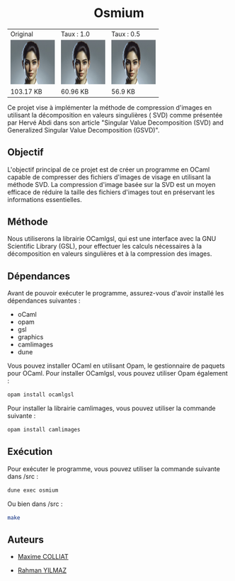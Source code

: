 <h1 align="center">Osmium</h1>

<div align="center">
<table>
  <tr>
    <td>
        Original
    </td>
    <td>
        Taux : 1.0
    </td>
    <td>
        Taux : 0.5
    </td>
    </tr>
  <tr>
    <td>
       <img src="https://github.com/Maxime-Cllt/Osmium/blob/main/documentation/images/ia1200x800.jpeg" width="100" height="100" alt="Image original">
    </td>
    <td>
       <img src="https://github.com/Maxime-Cllt/Osmium/blob/main/documentation/images/ia1200x800.jpeg" width="100" height="100" alt="Image compressé">
    </td>
 <td>
       <img src="https://github.com/Maxime-Cllt/Osmium/blob/main/documentation/images/ia1200x800.jpeg" width="100" height="100" alt="Image compressé">
    </td>
    </tr>
    <tr>
    <td>
        103.17 KB
    </td>
    <td>
        60.96 KB
    </td>
    <td>
        56.9 KB
    </td>
    </tr>
</table>
</div>

Ce projet vise à implémenter la méthode de compression d'images en utilisant la décomposition en valeurs singulières (
SVD) comme présentée par Hervé Abdi dans son article "Singular Value Decomposition (SVD) and Generalized Singular Value
Decomposition (GSVD)".

## Objectif

L'objectif principal de ce projet est de créer un programme en OCaml capable de compresser des fichiers d'images de
visage en utilisant la méthode SVD. La compression d'image basée sur la SVD est un moyen efficace de réduire la taille
des fichiers d'images tout en préservant les informations essentielles.

## Méthode

Nous utiliserons la librairie OCamlgsl, qui est une interface avec la GNU Scientific Library (GSL), pour effectuer les
calculs nécessaires à la décomposition en valeurs singulières et à la compression des images.

## Dépendances

Avant de pouvoir exécuter le programme, assurez-vous d'avoir installé les dépendances suivantes :

- oCaml
- opam
- gsl
- graphics
- camlimages
- dune

Vous pouvez installer OCaml en utilisant Opam, le gestionnaire de paquets pour OCaml. Pour installer OCamlgsl, vous
pouvez utiliser Opam également :

```bash
opam install ocamlgsl
```

Pour installer la librairie camlimages, vous pouvez utiliser la commande suivante :

```bash
opam install camlimages
```

## Exécution

Pour exécuter le programme, vous pouvez utiliser la commande suivante dans /src :

```bash
dune exec osmium
```

Ou bien dans /src :

```bash
make
```

## Auteurs

<ul>
      <li>
        <a
          href="https://github.com/Maxime-Cllt"
        >
          <p>Maxime COLLIAT</p>
        </a>
      </li>
      <li>
        <a
          href="https://github.com/Sudo-Rahman"
        >
          <p>Rahman YILMAZ</p>
        </a>
      </li>
</ul>
